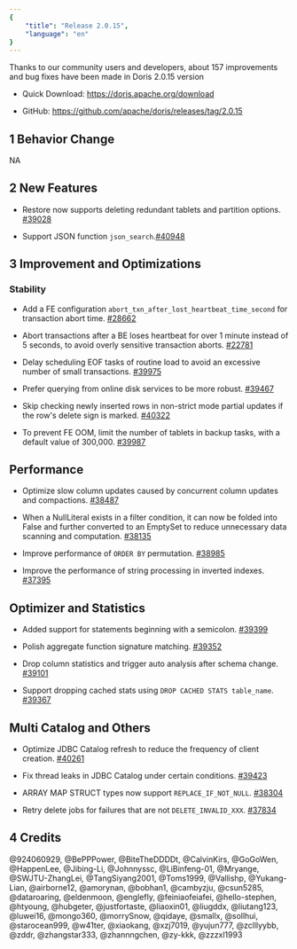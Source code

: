 ```yaml
---
{
    "title": "Release 2.0.15",
    "language": "en"
}
---
```


<!--
Licensed to the Apache Software Foundation (ASF) under one
or more contributor license agreements.  See the NOTICE file
distributed with this work for additional information
regarding copyright ownership.  The ASF licenses this file
to you under the Apache License, Version 2.0 (the
"License"); you may not use this file except in compliance
with the License.  You may obtain a copy of the License at

  http://www.apache.org/licenses/LICENSE-2.0

Unless required by applicable law or agreed to in writing,
software distributed under the License is distributed on an
"AS IS" BASIS, WITHOUT WARRANTIES OR CONDITIONS OF ANY
KIND, either express or implied.  See the License for the
specific language governing permissions and limitations
under the License.
-->

Thanks to our community users and developers, about 157 improvements and bug fixes have been made in Doris 2.0.15 version

- Quick Download: https://doris.apache.org/download

- GitHub: https://github.com/apache/doris/releases/tag/2.0.15 

## 1 Behavior Change

NA

## 2 New Features

- Restore now supports deleting redundant tablets and partition options. [#39028](https://github.com/apache/doris/pull/39028)

- Support JSON function `json_search`.[#40948](https://github.com/apache/doris/pull/40948)

## 3 Improvement and Optimizations

### Stability

- Add a FE configuration `abort_txn_after_lost_heartbeat_time_second` for transaction abort time. [#28662](https://github.com/apache/doris/pull/28662)

- Abort transactions after a BE loses heartbeat for over 1 minute instead of 5 seconds, to avoid overly sensitive transaction aborts. [#22781](https://github.com/apache/doris/pull/22781)

- Delay scheduling EOF tasks of routine load to avoid an excessive number of small transactions. [#39975](https://github.com/apache/doris/pull/39975)

- Prefer querying from online disk services to be more robust. [#39467](https://github.com/apache/doris/pull/39467)

- Skip checking newly inserted rows in non-strict mode partial updates if the row's delete sign is marked. [#40322](https://github.com/apache/doris/pull/40322)

- To prevent FE OOM, limit the number of tablets in backup tasks, with a default value of 300,000. [#39987](https://github.com/apache/doris/pull/39987)

## Performance

- Optimize slow column updates caused by concurrent column updates and compactions. [#38487](https://github.com/apache/doris/pull/38487)

- When a NullLiteral exists in a filter condition, it can now be folded into False and further converted to an EmptySet to reduce unnecessary data scanning and computation. [#38135](https://github.com/apache/doris/pull/38135)

- Improve performance of `ORDER BY` permutation. [#38985](https://github.com/apache/doris/pull/38985)

- Improve the performance of string processing in inverted indexes. [#37395](https://github.com/apache/doris/pull/37395)

## Optimizer and Statistics

- Added support for statements beginning with a semicolon. [#39399](https://github.com/apache/doris/pull/39399)

- Polish aggregate function signature matching. [#39352](https://github.com/apache/doris/pull/39352)

- Drop column statistics and trigger auto analysis after schema change. [#39101](https://github.com/apache/doris/pull/39101)

- Support dropping cached stats using `DROP CACHED STATS table_name`. [#39367](https://github.com/apache/doris/pull/39367)

## Multi Catalog and Others

- Optimize JDBC Catalog refresh to reduce the frequency of client creation. [#40261](https://github.com/apache/doris/pull/40261)

- Fix thread leaks in JDBC Catalog under certain conditions. [#39423](https://github.com/apache/doris/pull/39423)

- ARRAY MAP STRUCT types now support `REPLACE_IF_NOT_NULL`. [#38304](https://github.com/apache/doris/pull/38304)

- Retry delete jobs for failures that are not `DELETE_INVALID_XXX`. [#37834](https://github.com/apache/doris/pull/37834)

## 4 Credits

@924060929, @BePPPower, @BiteTheDDDDt, @CalvinKirs, @GoGoWen, @HappenLee, @Jibing-Li, @Johnnyssc, @LiBinfeng-01, @Mryange, @SWJTU-ZhangLei, @TangSiyang2001, @Toms1999, @Vallishp, @Yukang-Lian, @airborne12, @amorynan, @bobhan1, @cambyzju, @csun5285, @dataroaring, @eldenmoon, @englefly, @feiniaofeiafei, @hello-stephen, @htyoung, @hubgeter, @justfortaste, @liaoxin01, @liugddx, @liutang123, @luwei16, @mongo360, @morrySnow, @qidaye, @smallx, @sollhui, @starocean999, @w41ter, @xiaokang, @xzj7019, @yujun777, @zclllyybb, @zddr, @zhangstar333, @zhannngchen, @zy-kkk, @zzzxl1993